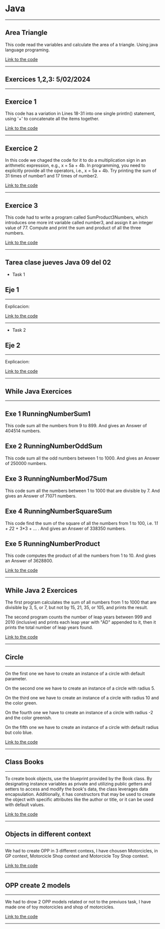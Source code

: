 # Java
---

## Area Triangle

This code read the variables and calculate the area of a triangle. Using java language programing.

[Link to the code](https://github.com/LizardMestre689/J25-Programming/tree/main/java/Triangle?classId=f76ec08a-f0fa-4d99-b5c0-0c3fb8f92d29&assignmentId=4b1f75a4-58b0-461f-aee5-2b2143d2ac10&submissionId=2c9e17d6-be05-8197-ce47-5fdef4c01a12)

---

## Exercices 1,2,3: 5/02/2024

---
Exercice 1
---

This code has a variation in Lines 18-31 into one single println() statement, using '+' to concatenate all the items together.

[Link to the code](https://github.com/LizardMestre689/J25-Programming/blob/main/java/Basic%20Arthmetic%20Problems/Exe%201.%20java)  

---
Exercice 2
---

In this code we chaged the code for it to do a multiplication sign in an arithmetic expression, e.g., x = 5a + 4b. In programming, you need to explicitly provide all the operators, i.e., x = 5a + 4b. Try printing the sum of 31 times of number1 and 17 times of number2.

[Link to the code](https://github.com/LizardMestre689/J25-Programming/blob/main/java/Basic%20Arthmetic%20Problems/Exe%202.java)

---
Exercice 3
---

This code had to write a program called SumProduct3Numbers, which introduces one more int variable called number3, and assign it an integer value of 77. Compute and print the sum and product of all the three numbers.

[Link to the code](https://github.com/LizardMestre689/J25-Programming/blob/main/java/Basic%20Arthmetic%20Problems/Exe%203.java)

---
## Tarea clase jueves Java 09 del 02

- Task 1

## Eje 1

---
Explicacion:

[Link to the code](https://github.com/LizardMestre689/J25-Programming/blob/main/java/Tarea%20clase%20jueves%20Java%2009%20del%2002/Eje%201/Ejercicio%201.java)

---

- Task 2

## Eje 2

---
Explicacion:

[Link to the code](https://github.com/LizardMestre689/J25-Programming/blob/main/java/Tarea%20clase%20jueves%20Java%2009%20del%2002/Eje%202/Ejercicio%202.java)

---

## While Java Exercices
---

Exe 1 RunningNumberSum1
---
This code sum all the numbers from 9 to 899. And gives an Answer of 404514 numbers.



Exe 2 RunningNumberOddSum
---
This code sum all the odd numbers between 1 to 1000. And gives an Answer of 250000 numbers.



Exe 3 RunningNumberMod7Sum
---
This code sum all the numbers between 1 to 1000 that are divisible by 7. And gives an Answer of 71071 numbers.



Exe 4 RunningNumberSquareSum
---
This code find the sum of the square of all the numbers from 1 to 100, i.e. 1*1 + 2*2 + 3*3 + ... . And gives an Answer of 338350 numbers.



Exe 5 RunningNumberProduct
---
This code computes the product of all the numbers from 1 to 10. And gives an Answer of 3628800.

[Link to the code](https://github.com/LizardMestre689/J25-Programming/tree/main/java/While%20java)

---

## While Java 2 Exercices

The first program calculates the sum of all numbers from 1 to 1000 that are divisible by 3, 5, or 7, but not by 15, 21, 35, or 105, and prints the result.

The second program counts the number of leap years between 999 and 2010 (inclusive) and prints each leap year with "AD" appended to it, then it prints the total number of leap years found.

[Link to the code](https://github.com/LizardMestre689/J25-Programming/blob/main/java/While%20Java%202/code)

--- 

## Circle
---
On the first one we have to create an instance of a circle with default parameter.

On the second one we have to create an instance of a circle with radius 5.

On the third one we have to create an instance of a circle with radius 10 and the color green.

On the fourth one we have to create an instance of a circle with radius -2 and the color greenish.

On the fifth one we have to create an instance of a circle with default radius but colo blue.

[Link to the code](https://github.com/LizardMestre689/J25-Programming/blob/main/java/Circles/Circles.java)

---

## Class Books

---

To create book objects, use the blueprint provided by the Book class. By designating instance variables as private and utilizing public getters and setters to access and modify the book's data, the class leverages data encapsulation. Additionally, it has constructors that may be used to create the object with specific attributes like the author or title, or it can be used with default values.

[Link to the code](https://github.com/LizardMestre689/J25-Programming/blob/main/java/Class%20Books/Exercice%20Books.java)

---

## Objects in different context
---
We had to create OPP in 3 different contexs, I have chousen Motorcicles, in GP context, Motorcicle Shop context and Motorcicle Toy Shop context.

[Link to the code](https://github.com/LizardMestre689/J25-Programming/blob/main/java/Objetos%20en%20diferentes%20contextos/Objetos_en_diferentes_contextos.java)

---

## OPP create 2 models
---

We had to drow 2 OPP models related or not to the previuos task, I have made one of toy motorcicles and shop of motorcicles.

[Link to the code](https://github.com/LizardMestre689/J25-Programming/blob/main/java/OOP%20crear%202%20modelos/OOP%20crear%202%20modelos.md)

---

